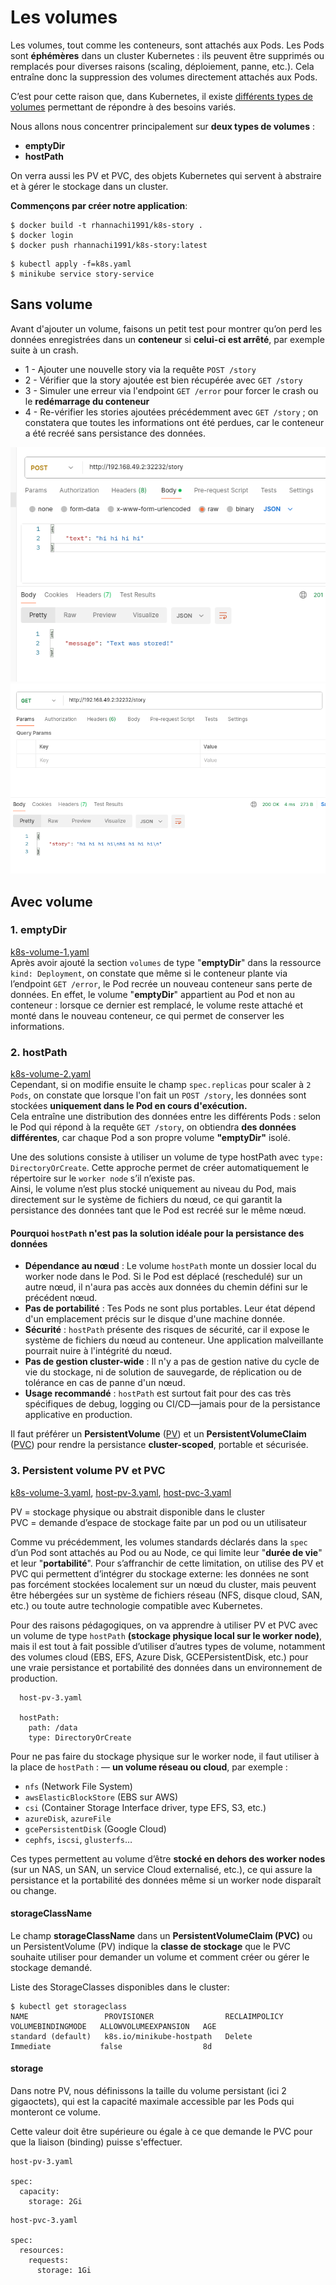 # Les volumes
Les volumes, tout comme les conteneurs, sont attachés aux Pods.
Les Pods sont **éphémères** dans un cluster Kubernetes : ils peuvent être supprimés ou remplacés pour diverses raisons (scaling, déploiement, panne, etc.).
Cela entraîne donc la suppression des volumes directement attachés aux Pods.

C’est pour cette raison que, dans Kubernetes, il existe [différents types de volumes](https://kubernetes.io/docs/concepts/storage/) permettant de répondre à des besoins variés.

Nous allons nous concentrer principalement sur **deux types de volumes** :
- **emptyDir**
- **hostPath**

On verra aussi les PV et PVC, des objets Kubernetes qui servent à abstraire et à gérer le stockage dans un cluster.

**Commençons par créer notre application**:
``` 
$ docker build -t rhannachi1991/k8s-story .
$ docker login
$ docker push rhannachi1991/k8s-story:latest
```
``` 
$ kubectl apply -f=k8s.yaml
$ minikube service story-service
```
## Sans volume

Avant d'ajouter un volume, faisons un petit test pour montrer qu’on perd les données enregistrées dans un **conteneur** si **celui-ci est arrêté**, par exemple suite à un crash.
- 1 - Ajouter une nouvelle story via la requête `POST /story`
- 2 - Vérifier que la story ajoutée est bien récupérée avec `GET /story`
- 3 - Simuler une erreur via l'endpoint `GET /error` pour forcer le crash ou le **redémarrage du conteneur**
- 4 - Re-vérifier les stories ajoutées précédemment avec `GET /story` ; on constatera que toutes les informations ont été perdues, car le conteneur a été recréé sans persistance des données.

![](./images/1.png)
![](./images/2.png)

## Avec volume

### 1. emptyDir
[k8s-volume-1.yaml](k8s-volume-1.yaml)\
Après avoir ajouté la section `volumes` de type "**emptyDir**" dans la ressource `kind: Deployment`, on constate que même si le conteneur plante via l’endpoint `GET /error`, le Pod recrée un nouveau conteneur sans perte de données.
En effet, le volume "**emptyDir**" appartient au Pod et non au conteneur : lorsque ce dernier est remplacé, le volume reste attaché et monté dans le nouveau conteneur, ce qui permet de conserver les informations.

### 2. hostPath
[k8s-volume-2.yaml](./k8s-volume-2.yaml)\
Cependant, si on modifie ensuite le champ `spec.replicas` pour scaler à `2 Pods`, on constate que lorsque l'on fait un `POST /story`, les données sont stockées **uniquement dans le Pod en cours d'exécution.**\
Cela entraîne une distribution des données entre les différents Pods : selon le Pod qui répond à la requête `GET /story`, on obtiendra **des données différentes**, car chaque Pod a son propre volume **"emptyDir"** isolé.

Une des solutions consiste à utiliser un volume de type hostPath avec `type: DirectoryOrCreate`.
Cette approche permet de créer automatiquement le répertoire sur le `worker node` s’il n’existe pas.\
Ainsi, le volume n’est plus stocké uniquement au niveau du Pod, mais directement sur le système de fichiers du nœud, ce qui garantit la persistance des données tant que le Pod est recréé sur le même nœud.

#### Pourquoi `hostPath` n'est pas la solution idéale pour la persistance des données

- **Dépendance au nœud** : Le volume `hostPath` monte un dossier local du worker node dans le Pod. Si le Pod est déplacé (reschedulé) sur un autre nœud, il n'aura pas accès aux données du chemin défini sur le précédent nœud.
- **Pas de portabilité** : Tes Pods ne sont plus portables. Leur état dépend d'un emplacement précis sur le disque d'une machine donnée.
- **Sécurité** : `hostPath` présente des risques de sécurité, car il expose le système de fichiers du nœud au conteneur. Une application malveillante pourrait nuire à l'intégrité du nœud.
- **Pas de gestion cluster-wide** : Il n'y a pas de gestion native du cycle de vie du stockage, ni de solution de sauvegarde, de réplication ou de tolérance en cas de panne d'un nœud.
- **Usage recommandé** : `hostPath` est surtout fait pour des cas très spécifiques de debug, logging ou CI/CD—jamais pour de la persistance applicative en production.

Il faut préférer un **PersistentVolume** ([PV](*./host-pv-3.yaml*)) et un **PersistentVolumeClaim** ([PVC](*./host-pvc-3.yaml*)) pour rendre la persistance **cluster-scoped**, portable et sécurisée.

### 3. Persistent volume PV et PVC
[k8s-volume-3.yaml](*./k8s-volume-3.yaml*), [host-pv-3.yaml](*./host-pv-3.yaml*), [host-pvc-3.yaml](*./host-pvc-3.yaml*)

PV = stockage physique ou abstrait disponible dans le cluster\
PVC = demande d’espace de stockage faite par un pod ou un utilisateur

Comme vu précédemment, les volumes standards déclarés dans la `spec` d’un Pod sont attachés au Pod ou au Node, ce qui limite leur "**durée de vie**" et leur "**portabilité**".
Pour s’affranchir de cette limitation, on utilise des PV et PVC qui permettent d’intégrer du stockage externe: les données ne sont pas forcément stockées localement sur un nœud du cluster, mais peuvent être hébergées sur un système de fichiers réseau (NFS, disque cloud, SAN, etc.) ou toute autre technologie compatible avec Kubernetes.

Pour des raisons pédagogiques, on va apprendre à utiliser PV et PVC avec un volume de type `hostPath` **(stockage physique local sur le worker node)**, mais il est tout à fait possible d’utiliser d’autres types de volume, notamment des volumes cloud (EBS, EFS, Azure Disk, GCEPersistentDisk, etc.) pour une vraie persistance et portabilité des données dans un environnement de production.
``` 
  host-pv-3.yaml

  hostPath:
    path: /data
    type: DirectoryOrCreate
```

Pour ne pas faire du stockage physique sur le worker node, il faut utiliser à la place de `hostPath` :
— **un volume réseau ou cloud**, par exemple :
- `nfs` (Network File System)
- `awsElasticBlockStore` (EBS sur AWS)
- `csi` (Container Storage Interface driver, type EFS, S3, etc.)
- `azureDisk`, `azureFile`
- `gcePersistentDisk` (Google Cloud)
- `cephfs`, `iscsi`, `glusterfs`…

Ces types permettent au volume d’être **stocké en dehors des worker nodes** (sur un NAS, un SAN, un service Cloud externalisé, etc.), ce qui assure la persistance et la portabilité des données même si un worker node disparaît ou change.

#### storageClassName

Le champ **storageClassName** dans un **PersistentVolumeClaim (PVC)** ou un PersistentVolume (PV) indique la **classe de stockage** que le PVC souhaite utiliser pour demander un volume et comment créer ou gérer le stockage demandé.

Liste des StorageClasses disponibles dans le cluster:

``` 
$ kubectl get storageclass
NAME                 PROVISIONER                RECLAIMPOLICY   VOLUMEBINDINGMODE   ALLOWVOLUMEEXPANSION   AGE
standard (default)   k8s.io/minikube-hostpath   Delete          Immediate           false                  8d
```

#### storage

Dans notre PV, nous définissons la taille du volume persistant (ici 2 gigaoctets), qui est la capacité maximale accessible par les Pods qui monteront ce volume.

Cette valeur doit être supérieure ou égale à ce que demande le PVC pour que la liaison (binding) puisse s'effectuer.

```
host-pv-3.yaml

spec:
  capacity:
    storage: 2Gi
```

```
host-pvc-3.yaml

spec:
  resources:
    requests:
      storage: 1Gi
```
